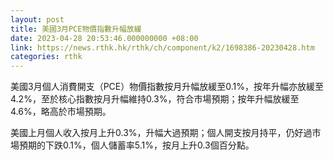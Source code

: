 ```yaml
---
layout: post
title: 美國3月PCE物價指數升幅放緩
date: 2023-04-28 20:53:46.000000000 +08:00
link: https://news.rthk.hk/rthk/ch/component/k2/1698386-20230428.htm
categories: rthk
---
```


美國3月個人消費開支（PCE）物價指數按月升幅放緩至0.1%，按年升幅亦放緩至4.2%，至於核心指數按月升幅維持0.3%，符合市場預期；按年升幅放緩至4.6%，略高於市場預期。

美國上月個人收入按月上升0.3%，升幅大過預期；個人開支按月持平，仍好過市場預期的下跌0.1%，個人儲蓄率5.1%，按月上升0.3個百分點。
